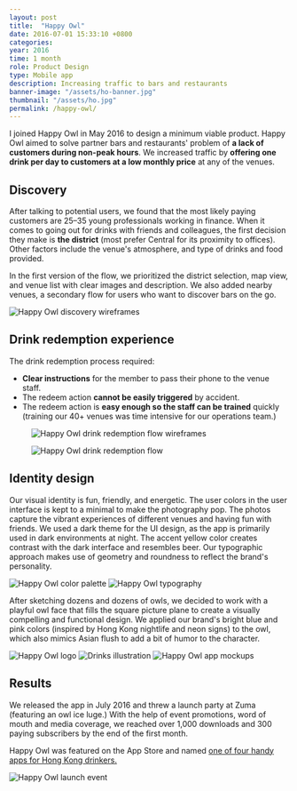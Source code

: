 ```yaml
---
layout: post
title:  "Happy Owl"
date: 2016-07-01 15:33:10 +0800
categories:
year: 2016
time: 1 month
role: Product Design
type: Mobile app
description: Increasing traffic to bars and restaurants
banner-image: "/assets/ho-banner.jpg"
thumbnail: "/assets/ho.jpg"
permalink: /happy-owl/
---
```

I joined Happy Owl in May 2016 to design a minimum viable product.  Happy Owl aimed to solve partner bars and restaurants' problem of **a lack of customers during non-peak hours**. We increased traffic by **offering one drink per day to customers at a low monthly price** at any of the venues. 

## Discovery

After talking to potential users, we found that the most likely paying customers are 25–35 young professionals working in finance. When it comes to going out for drinks with friends and colleagues, the first decision they make is **the district** (most prefer Central for its proximity to offices). Other factors include the venue's atmosphere, and type of drinks and food provided.

In the first version of the flow, we prioritized the district selection, map view, and venue list with clear images and description. We also added nearby venues, a secondary flow for users who want to discover bars on the go.

<img class="lazy" data-src="/assets/ho-discovery-wireframes.png" alt="Happy Owl discovery wireframes">

## Drink redemption experience

The drink redemption process required:
- **Clear instructions** for the member to pass their phone to the venue staff.
- The redeem action **cannot be easily triggered** by accident.
- The redeem action is **easy enough so the staff can be trained** quickly (training our 40+ venues was time intensive for our operations team.)

<figure>
<img class="lazy" data-src="/assets/ho-wireframes-2.png" alt="Happy Owl drink redemption flow wireframes">
</figure>

<figure>
<img class="lazy" data-src="/assets/ho-redeem-flow.jpg" alt="Happy Owl drink redemption flow">
</figure>

## Identity design

Our visual identity is fun, friendly, and energetic. The user colors in the user interface is kept to a minimal to make the photography pop. The photos capture the vibrant experiences of different venues and having fun with friends. We used a dark theme for the UI design, as the app is primarily used in dark environments at night. The accent yellow color creates contrast with the dark interface and resembles beer. Our typographic approach makes use of geometry and roundness to reflect the brand's personality.

<img class="lazy" data-src="/assets/ho-colors.png" alt="Happy Owl color palette">

<img class="lazy" data-src="/assets/ho-type.png" alt="Happy Owl typography">

After sketching dozens and dozens of owls, we decided to work with a playful owl face that fills the square picture plane to create a visually compelling and functional design. We applied our brand's bright blue and pink colors (inspired by Hong Kong nightlife and neon signs) to the owl, which also mimics Asian flush to add a bit of humor to the character. 

<img class="lazy" data-src="/assets/ho-logo.png" alt="Happy Owl logo">

<img class="lazy" data-src="/assets/ho-icons.gif" alt="Drinks illustration">

<img class="lazy" data-src="/assets/ho.jpg" alt="Happy Owl app mockups">

## Results

We released the app in July 2016 and threw a launch party at Zuma (featuring an owl ice luge.) With the help of event promotions, word of mouth and media coverage, we reached over 1,000 downloads and 300 paying subscribers by the end of the first month.

Happy Owl was featured on the App Store and named <a href="http://www.scmp.com/lifestyle/food-drink/article/2055131/four-handy-apps-hong-kongs-drinkers-and-party-people" target="_blank">one of four handy apps for Hong Kong drinkers.</a>

<img class="lazy" data-src="/assets/ho-event.jpg" alt="Happy Owl launch event">